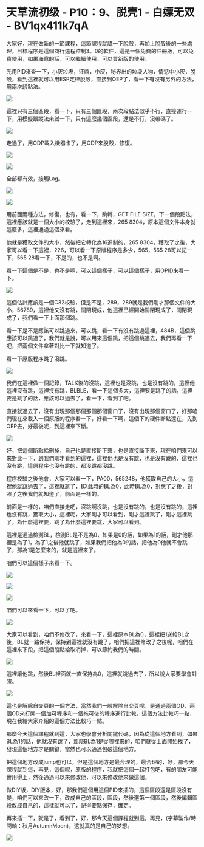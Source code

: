 # 天草流初级 - P10：9、脱壳1 - 白嫖无双 - BV1qx411k7qA

大家好，現在做新的一節課程，這節課程就講一下脫殼，再加上脫殼後的一些處理，目標程序是這個商行遠程控制3。0的軟件，這是一個免費的註冊版，可以免費使用，如果滿意的話，可以繼續使用，可以買新版的使用。

先用PID來查一下，小灰垃圾，汪鼎，小灰，秘界出的垃圾人物，情慾中小灰，脫殼，看到這裡就可以用ESP定律脫殼，直接到OEP了，看一下有沒有另外的方法，用兩次段點法。



![](img/03893c0964a4ae9b0b6a83acfa22778d_1.png)

這裡只有三個區段，看一下，只有三個區段，兩次段點法似乎不行，直接運行一下，用模擬跟蹤法來試一下，只有這麼幾個區段，還是不行，沒帶碼了。



![](img/03893c0964a4ae9b0b6a83acfa22778d_3.png)

走過了，用ODP載入機器卡了，用ODP來脫殼，修復。

![](img/03893c0964a4ae9b0b6a83acfa22778d_5.png)

![](img/03893c0964a4ae9b0b6a83acfa22778d_6.png)

全部都有效，接觸Lag。

![](img/03893c0964a4ae9b0b6a83acfa22778d_8.png)

![](img/03893c0964a4ae9b0b6a83acfa22778d_9.png)

用前面兩種方法，修復，也有，看一下，跳轉，GET FILE SIZE，下一個段點法，這裡應該就是一個大小的校驗了，走到這裡來，265 8304，原本這個文件本身就這麼多，這裡通過這個來看。

他就是獲取文件的大小，然後把它轉化為16進制的，265 8304，獲取了之後，大家可以看一下這裡，226，可以看一下原版程序是多少，565，565 28可以記一下，565 28看一下，不是的，也不是啊。

看一下這個是不是，也不是啊，可以這個樣子，可以這個樣子，用OPID來看一下。

![](img/03893c0964a4ae9b0b6a83acfa22778d_11.png)

這個估計應該是一個C32校驗，但是不是，289，289就是我們剛才那個文件的大小，56789，這裡他又沒有跳，關閉現成，他這裡已經開始關閉現成了，關閉現成了，我們看一下上面那個跳。

看一下是不是應該可以跳過來，可以跳，看一下有沒有跳過這裡，484B，這個跳應該可以跳過了，我們就是說，可以用來這個跳，把這個跳過去，我們再看一下吧，把兩個文件拿著對比一下就知道了。

看一下原版程序跳了沒跳。

![](img/03893c0964a4ae9b0b6a83acfa22778d_13.png)

我們在這裡做一個記錄，TALK後的沒跳，這裡也是沒跳，也是沒有跳的，這裡他這裡沒有跳，這裡沒有跳，BLBLE，看一下這個多大，這裡要是跳了的話，這裡要是跳了的話，應該可以過去了，看一下，看到了吧。

直接就過去了，沒有出現那個那個那個那個窗口了，沒有出現那個窗口了，好那咱們現在來載入一個原版的程序看一下，好看一下啊，這個下的硬件斷點還在，先到OEP去，好最後呢，到這裡來下斷。



![](img/03893c0964a4ae9b0b6a83acfa22778d_15.png)

好，把這個斷點給刪掉，自己也是直接斷下來，也是直接斷下來，現在咱們來可以來對比一下，到我們剛才看到的這裡，這裡他也是沒有跳，也是沒有跳的，這裡也沒有跳，這原程序也沒有跳的，都沒跳都沒跳。

程序校驗之後他會，大家可以看一下，PA00，565248，他獲取自己的大小，這裡他就跳過去了，這裡就跳了，BX此時的BL為0，此時BL為0，對應了之後，對照了之後我們就知道了，前面是一樣的。

前面是一樣的，咱們直接走吧，沒跳啊沒跳，也是沒有跳的，也是沒有跳的，這裡也沒有跳，獲取大小，這裡呢，大家剛才可以看到，剛才這裡跳了，剛才這裡跳了，為什麼這裡要，跳了為什麼這裡要跳，大家可以看到。

這裡是通過檢測BL，檢測BL是不是為0，如果是0的話，如果為1的話，剛才他那裡是為了1，為了1之後他就跳了，如果我們把他為0的話，把他為0他就不會跳了，那為1是怎麼來的，就是這裡來了。

咱們可以這個樣子來看一下。

![](img/03893c0964a4ae9b0b6a83acfa22778d_17.png)

![](img/03893c0964a4ae9b0b6a83acfa22778d_18.png)

![](img/03893c0964a4ae9b0b6a83acfa22778d_19.png)

咱們可以來看一下，可以了吧。

![](img/03893c0964a4ae9b0b6a83acfa22778d_21.png)

大家可以看到，咱們不修改了，來看一下，這裡原本BL為0，這裡把1送給BL之後，BL就一路保持，保持到這裡就沒有跳了，咱們把這裡修改了之後呢，咱們在這裡來下段，把這個段點給取消掉，可以節約我們的時間。



![](img/03893c0964a4ae9b0b6a83acfa22778d_23.png)

這裡讓他跳，然後BL裡面就一直保持為0，這裡就跳過去了，所以說大家要學會對照。

![](img/03893c0964a4ae9b0b6a83acfa22778d_25.png)

這也是解除自交頁的一個方法，當然我們一般解除自交頁呢，是通過兩個OD，兩個OD來打開一個加可程序和一個拖可後的程序進行比較，這個方法比較巧一點，現在我給大家介紹的這個方法比較巧一點。

那麼今天這個課程就到這，大家也學會分析關鍵代碼，因為從這個地方看到，如果BL為1的話，他就沒有跳了，那麼BL為1是從哪裡來的，咱們就從上面開始找了，發現這個地方才是關鍵，當然也可以通過包破這個地方。

把這個地方改成jump也可以，但是這個地方是最合理的，最合理的，好，那今天課程就到這，再見，這個呢，原版的程序，我就把這個一起打包吧，有的朋友可能會用得上，然後通過可以來修改他，可以來修改他來做這個。

做DIY版，DIY版本，好，那我們這個用這個PID來插的，這個區段還是區段沒有變，咱們可以來改一下，改成自己的區段，區段，然後選第一個區段，然後編輯區段改成自己的，這樣就可以了，記得要點保存，確定。

再來插一下，就是了，看到了，好，那今天這個課程就到這，再見，(字幕製作/時間軸：秋月AutumnMoon)，这就真的是自己的梦想。



![](img/03893c0964a4ae9b0b6a83acfa22778d_27.png)